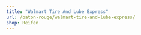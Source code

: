 ```yaml
---
title: "Walmart Tire And Lube Express"
url: /baton-rouge/walmart-tire-and-lube-express/
shop: Reifen
---
```

